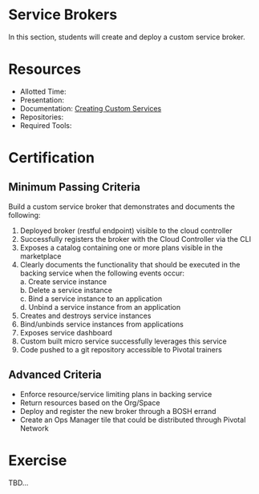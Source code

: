 Service Brokers
==

In this section, students will create and deploy a custom service broker. 

# Resources

* Allotted Time:
* Presentation:
* Documentation: [Creating Custom Services](http://docs.pivotal.io/pivotalcf/services/)
* Repositories:
* Required Tools:

# Certification

## Minimum Passing Criteria

Build a custom service broker that demonstrates and documents the following:

1. Deployed broker (restful endpoint) visible to the cloud controller
2. Successfully registers the broker with the Cloud Controller via the CLI
3. Exposes a catalog containing one or more plans visible in the marketplace 
4. Clearly documents the functionality that should be executed in the backing service when the following events occur:  
  a. Create service instance  
  b. Delete a service instance  
  c. Bind a service instance to an application  
  d. Unbind a service instance from an application  
5. Creates and destroys service instances
6. Bind/unbinds service instances from applications
7. Exposes service dashboard
8. Custom built micro service successfully leverages this service
9. Code pushed to a git repository accessible to Pivotal trainers

## Advanced Criteria

* Enforce resource/service limiting plans in backing service
* Return resources based on the Org/Space
* Deploy and register the new broker through a BOSH errand
* Create an Ops Manager tile that could be distributed through Pivotal Network

# Exercise

TBD...
